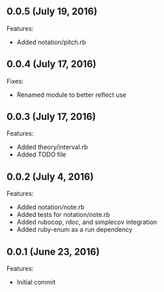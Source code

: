 ## 0.0.5 (July 19, 2016)

Features:

  - Added notation/pitch.rb

## 0.0.4 (July 17, 2016)

Fixes:

  - Renamed module to better reflect use

## 0.0.3 (July 17, 2016)

Features:

  - Added theory/interval.rb
  - Added TODO file

## 0.0.2 (July 4, 2016)

Features:

  - Added notation/note.rb
  - Added tests for notation/note.rb
  - Added rubocop, rdoc, and simplecov integration
  - Added ruby-enum as a run dependency 
  
## 0.0.1 (June 23, 2016)

Features:

  - Initial commit
